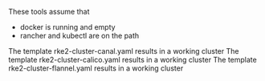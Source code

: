 These tools assume that
- docker is running and empty
- rancher and kubectl are on the path


The template rke2-cluster-canal.yaml results in a working cluster
The template rke2-cluster-calico.yaml results in a working cluster
The template rke2-cluster-flannel.yaml results in a working cluster